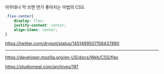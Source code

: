 아무데나 막 쓰면 먼가 좋아지는 마법의 CSS.

```CSS
.flex-center{
    display: flex;
    justify-content: center;
    align-items: center;
}
```

https://twitter.com/drypot/status/1451499507158437890

<hr>

https://developer.mozilla.org/en-US/docs/Web/CSS/flex

https://studiomeal.com/archives/197


